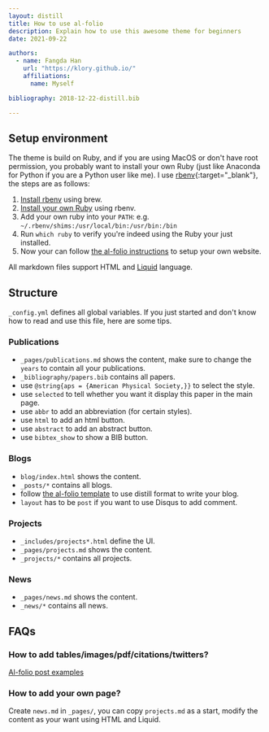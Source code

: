```yaml
---
layout: distill
title: How to use al-folio
description: Explain how to use this awesome theme for beginners
date: 2021-09-22

authors:
  - name: Fangda Han
    url: "https://klory.github.io/"
    affiliations:
      name: Myself

bibliography: 2018-12-22-distill.bib

---
```


## Setup environment

The theme is build on Ruby, and if you are using MacOS or don't have root permission, you probably want to install your own Ruby (just like Anaconda for Python if you are a Python user like me). I use [rbenv](https://github.com/rbenv/rbenv){:target="\_blank"}, the steps are as follows:

1. [Install rbenv](https://github.com/rbenv/rbenv#using-package-managers) using brew.
2. [Install your own Ruby](https://github.com/rbenv/rbenv#installing-ruby-versions) using rbenv.
3. Add your own ruby into your `PATH`: e.g. `~/.rbenv/shims:/usr/local/bin:/usr/bin:/bin`
4. Run `which ruby` to verify you're indeed using the Ruby your just installed.
5. Now your can follow [the al-folio instructions](https://github.com/alshedivat/al-folio#local-setup) to setup your own website.

All markdown files support HTML and [Liquid](https://github.com/Shopify/liquid) language.


## Structure

`_config.yml` defines all global variables. If you just started and don't know how to read and use this file, here are some tips.

### Publications

* `_pages/publications.md` shows the content, make sure to change the `years` to contain all your publications. 
* `_bibliography/papers.bib` contains all papers.
* use `@string{aps = {American Physical Society,}}` to select the style.
* use `selected` to tell whether you want it display this paper in the main page.
* use `abbr` to add an abbreviation (for certain styles).
* use `html` to add an html button.
* use `abstract` to add an abstract button.
* use `bibtex_show` to show a BIB button.

### Blogs

* `blog/index.html` shows the content.
* `_posts/*` contains all blogs.
* follow [the al-folio template](https://github.com/alshedivat/al-folio/blob/master/_posts/2018-12-22-distill.md) to use distill format to write your blog.
* `layout` has to be `post` if you want to use Disqus to add comment.

### Projects

* `_includes/projects*.html` define the UI.
* `_pages/projects.md` shows the content.
* `_projects/*` contains all projects.

### News

* `_pages/news.md` shows the content.
* `_news/*` contains all news.


## FAQs

### How to add tables/images/pdf/citations/twitters?

[Al-folio post examples](https://github.com/alshedivat/al-folio/tree/master/_posts)

### How to add your own page?

Create `news.md` in `_pages/`, you can copy `projects.md` as a start, modify the content as your want using HTML and Liquid.